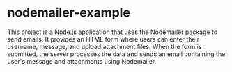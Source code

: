 # nodemailer-example
This project is a Node.js application that uses the Nodemailer package to send emails. It provides an HTML form where users can enter their username, message, and upload attachment files. When the form is submitted, the server processes the data and sends an email containing the user's message and attachments using Nodemailer.
